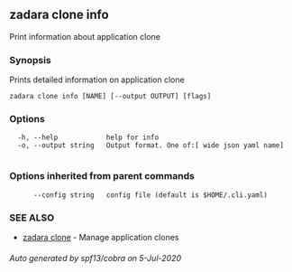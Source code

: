 ## zadara clone info

Print information about application clone

### Synopsis

Prints detailed information on application clone

```
zadara clone info [NAME] [--output OUTPUT] [flags]
```

### Options

```
  -h, --help            help for info
  -o, --output string   Output format. One of:[ wide json yaml name]
                        
```

### Options inherited from parent commands

```
      --config string   config file (default is $HOME/.cli.yaml)
```

### SEE ALSO

* [zadara clone](zadara_clone.md)	 - Manage application clones

###### Auto generated by spf13/cobra on 5-Jul-2020
